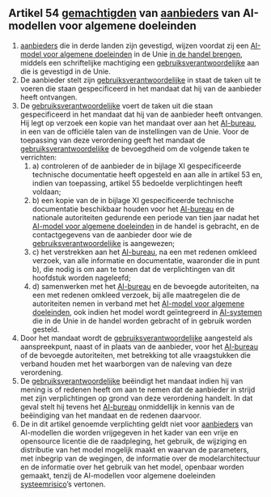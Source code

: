 ## Artikel 54 [gemachtigden](a3.md#^gemachtigde) van [aanbieders](a3.md#^aanbieder) van AI-modellen voor algemene doeleinden

1. [aanbieders](a3.md#^aanbieder) die in derde landen zijn gevestigd, wijzen voordat zij een [AI-model voor algemene doeleinden](a3.md#^gpai) in de Unie [in de handel brengen](a3.md#^handel), middels een schriftelijke machtiging een [gebruiksverantwoordelijke](a3.md#^gemachtigde) aan die is gevestigd in de Unie.
2. De aanbieder stelt zijn [gebruiksverantwoordelijke](a3.md#^gemachtigde) in staat de taken uit te voeren die staan gespecificeerd in het mandaat dat hij van de aanbieder heeft ontvangen.
3. De [gebruiksverantwoordelijke](a3.md#^gemachtigde) voert de taken uit die staan gespecificeerd in het mandaat dat hij van de aanbieder heeft ontvangen. Hij legt op verzoek een kopie van het mandaat over aan het [AI-bureau](a3.md#^aibur), in een van de officiële talen van de instellingen van de Unie. Voor de toepassing van deze verordening geeft het mandaat de [gebruiksverantwoordelijke](a3.md#^gemachtigde) de bevoegdheid om de volgende taken te verrichten:
   1. a) controleren of de aanbieder de in bijlage XI gespecificeerde technische documentatie heeft opgesteld en aan alle in artikel 53 en, indien van toepassing, artikel 55 bedoelde verplichtingen heeft voldaan;
   2. b) een kopie van de in bijlage XI gespecificeerde technische documentatie beschikbaar houden voor het [AI-bureau](a3.md#^aibur) en de nationale autoriteiten gedurende een periode van tien jaar nadat het [AI-model voor algemene doeleinden](a3.md#^gpai) in de handel is gebracht, en de contactgegevens van de aanbieder door wie de [gebruiksverantwoordelijke](a3.md#^gemachtigde) is aangewezen;
   3. c) het verstrekken aan het [AI-bureau](a3.md#^aibur), na een met redenen omkleed verzoek, van alle informatie en documentatie, waaronder die in punt b), die nodig is om aan te tonen dat de verplichtingen van dit hoofdstuk worden nageleefd;
   4. d) samenwerken met het [AI-bureau](a3.md#^aibur) en de bevoegde autoriteiten, na een met redenen omkleed verzoek, bij alle maatregelen die de autoriteiten nemen in verband met het [AI-model voor algemene doeleinden](a3.md#^gpai), ook indien het model wordt geïntegreerd in [AI-systemen](a3.md#^ai-systeem) die in de Unie in de handel worden gebracht of in gebruik worden gesteld.
4. Door het mandaat wordt de [gebruiksverantwoordelijke](a3.md#^gemachtigde) aangesteld als aanspreekpunt, naast of in plaats van de aanbieder, voor het [AI-bureau](a3.md#^aibur) of de bevoegde autoriteiten, met betrekking tot alle vraagstukken die verband houden met het waarborgen van de naleving van deze verordening.
5. De [gebruiksverantwoordelijke](a3.md#^gemachtigde) beëindigt het mandaat indien hij van mening is of redenen heeft om aan te nemen dat de aanbieder in strijd met zijn verplichtingen op grond van deze verordening handelt. In dat geval stelt hij tevens het [AI-bureau](a3.md#^aibur) onmiddellijk in kennis van de beëindiging van het mandaat en de redenen daarvoor.
6. De in dit artikel genoemde verplichting geldt niet voor [aanbieders](a3.md#^aanbieder) van AI-modellen die worden vrijgegeven in het kader van een vrije en opensource licentie die de raadpleging, het gebruik, de wijziging en distributie van het model mogelijk maakt en waarvan de parameters, met inbegrip van de wegingen, de informatie over de modelarchitectuur en de informatie over het gebruik van het model, openbaar worden gemaakt, tenzij de AI-modellen voor algemene doeleinden [systeemrisico](a3.md#^sysrisk)’s vertonen.
